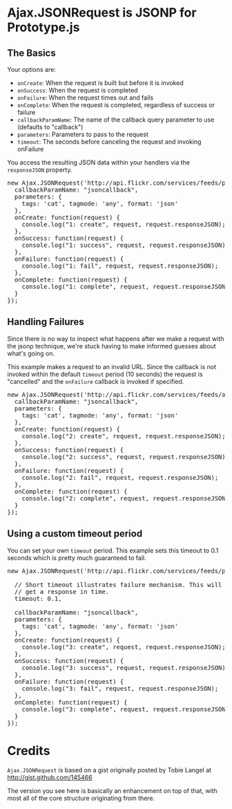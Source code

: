 Ajax.JSONRequest is JSONP for Prototype.js
==========================================

The Basics
----------

Your options are:

* `onCreate`: When the request is built but before it is invoked
* `onSuccess`: When the request is completed
* `onFailure`: When the request times out and fails
* `onComplete`: When the request is completed, regardless of success or failure
* `callbackParamName`: The name of the callback query parameter to use (defaults to "callback")
* `parameters`: Parameters to pass to the request
* `timeout`: The seconds before canceling the request and invoking onFailure

You access the resulting JSON data within your handlers via the `responseJSON` property.

<pre>
new Ajax.JSONRequest('http://api.flickr.com/services/feeds/photos_public.gne', {
  callbackParamName: "jsoncallback",
  parameters: {
    tags: 'cat', tagmode: 'any', format: 'json'
  },
  onCreate: function(request) {
    console.log("1: create", request, request.responseJSON);
  },
  onSuccess: function(request) {
    console.log("1: success", request, request.responseJSON);
  },
  onFailure: function(request) {
    console.log("1: fail", request, request.responseJSON);
  },
  onComplete: function(request) {
    console.log("1: complete", request, request.responseJSON);
  }
});
</pre>

Handling Failures
-----------------

Since there is no way to inspect what happens after we make a request with the jsonp
technique, we're stuck having to make informed guesses about what's going on.

This example makes a request to an invalid URL. Since the callback is not invoked
within the default `timeout` period (10 seconds) the request is "cancelled" and
the `onFailure` callback is invoked if specified.

<pre>
new Ajax.JSONRequest('http://api.flickr.com/services/feeds/asdfasdfasdfasdfasdfsdf', {
  callbackParamName: "jsoncallback",
  parameters: {
    tags: 'cat', tagmode: 'any', format: 'json'
  },
  onCreate: function(request) {
    console.log("2: create", request, request.responseJSON);
  },
  onSuccess: function(request) {
    console.log("2: success", request, request.responseJSON);
  },
  onFailure: function(request) {
    console.log("2: fail", request, request.responseJSON);
  },
  onComplete: function(request) {
    console.log("2: complete", request, request.responseJSON);
  }
});
</pre>

Using a custom timeout period
-----------------------------

You can set your own `timeout` period. This example sets this timeout to
0.1 seconds which is pretty much guaranteed to fail. 

<pre>
new Ajax.JSONRequest('http://api.flickr.com/services/feeds/photos_public.gne', {

  // Short timeout illustrates failure mechanism. This will "fail" because we don't
  // get a response in time.
  timeout: 0.1,

  callbackParamName: "jsoncallback",
  parameters: {
    tags: 'cat', tagmode: 'any', format: 'json'
  },
  onCreate: function(request) {
    console.log("3: create", request, request.responseJSON);
  },
  onSuccess: function(request) {
    console.log("3: success", request, request.responseJSON);
  },
  onFailure: function(request) {
    console.log("3: fail", request, request.responseJSON);
  },
  onComplete: function(request) {
    console.log("3: complete", request, request.responseJSON);
  }
});
</pre>

Credits
=======

`Ajax.JSONRequest` is based on a gist originally posted by
Tobie Langel at <http://gist.github.com/145466>

The version you see here is basically an enhancement on top of that,
with most all of the core structure originating from there.